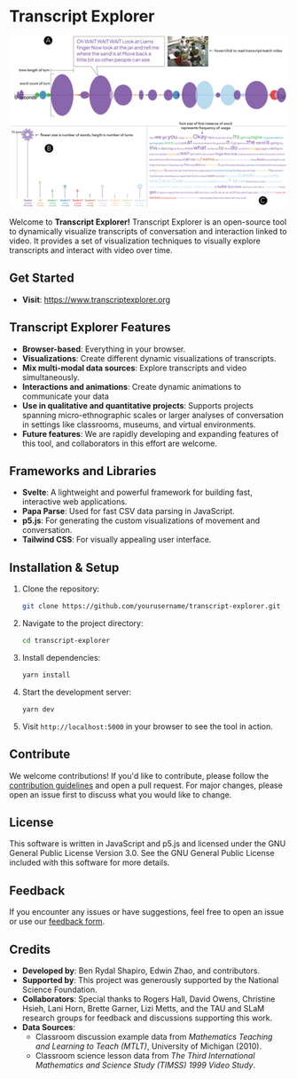 # Transcript Explorer

![repo](./static/images/te-low-res.png)

Welcome to **Transcript Explorer!** Transcript Explorer is an open-source tool to dynamically visualize transcripts of conversation and interaction linked to video. It provides a set of visualization techniques to visually explore transcripts and interact with video over time.

## Get Started

- **Visit**: https://www.transcriptexplorer.org

## Transcript Explorer Features

- **Browser-based**: Everything in your browser.
- **Visualizations**: Create different dynamic visualizations of transcripts.
- **Mix multi-modal data sources**: Explore transcripts and video simultaneously.
- **Interactions and animations**: Create dynamic animations to communicate your data
- **Use in qualitative and quantitative projects**: Supports projects spanning micro-ethnographic scales or larger analyses of conversation in settings like classrooms, museums, and virtual environments.
- **Future features**: We are rapidly developing and expanding features of this tool, and collaborators in this effort are welcome.

## Frameworks and Libraries

- **Svelte**: A lightweight and powerful framework for building fast, interactive web applications.
- **Papa Parse**: Used for fast CSV data parsing in JavaScript.
- **p5.js**: For generating the custom visualizations of movement and conversation.
- **Tailwind CSS**: For visually appealing user interface.

## Installation & Setup

1. Clone the repository:

   ```bash
   git clone https://github.com/yourusername/transcript-explorer.git
   ```

2. Navigate to the project directory:

   ```bash
   cd transcript-explorer
   ```

3. Install dependencies:

   ```bash
   yarn install
   ```

4. Start the development server:

   ```bash
   yarn dev
   ```

5. Visit `http://localhost:5000` in your browser to see the tool in action.

## Contribute

We welcome contributions! If you'd like to contribute, please follow the [contribution guidelines](CONTRIBUTING.md) and open a pull request. For major changes, please open an issue first to discuss what you would like to change.

## License

This software is written in JavaScript and p5.js and licensed under the GNU General Public License Version 3.0. See the GNU General Public License included with this software for more details.

## Feedback

If you encounter any issues or have suggestions, feel free to open an issue or use our [feedback form](https://forms.gle/MKdfgfAnVs8uNqPg6).

## Credits

- **Developed by**: Ben Rydal Shapiro, Edwin Zhao, and contributors.
- **Supported by**: This project was generously supported by the National Science Foundation.
- **Collaborators**: Special thanks to Rogers Hall, David Owens, Christine Hsieh, Lani Horn, Brette Garner, Lizi Metts, and the TAU and SLaM research groups for feedback and discussions supporting this work.
- **Data Sources**:
  - Classroom discussion example data from _Mathematics Teaching and Learning to Teach (MTLT)_, University of Michigan (2010).
  - Classroom science lesson data from _The Third International Mathematics and Science Study (TIMSS) 1999 Video Study_.
